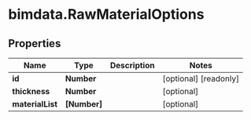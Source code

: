# bimdata.RawMaterialOptions

## Properties

Name | Type | Description | Notes
------------ | ------------- | ------------- | -------------
**id** | **Number** |  | [optional] [readonly] 
**thickness** | **Number** |  | [optional] 
**materialList** | **[Number]** |  | [optional] 


